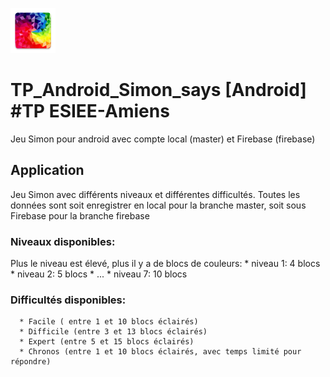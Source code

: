 ![Image](images/ic_launcher_1.png)
# TP_Android_Simon_says [Android] #TP ESIEE-Amiens
 
Jeu Simon pour android avec compte local (master) et Firebase (firebase)

## Application

Jeu Simon avec différents niveaux et différentes difficultés.
Toutes les données sont soit enregistrer en local pour la branche master, soit sous Firebase pour la branche firebase

### Niveaux disponibles:

Plus le niveau est élevé, plus il y a de blocs de couleurs:
      * niveau 1: 4 blocs
      * niveau 2: 5 blocs 
      * ...
      * niveau 7: 10 blocs

### Difficultés disponibles:
      * Facile ( entre 1 et 10 blocs éclairés)
      * Difficile (entre 3 et 13 blocs éclairés)
      * Expert (entre 5 et 15 blocs éclairés)
      * Chronos (entre 1 et 10 blocs éclairés, avec temps limité pour répondre)
